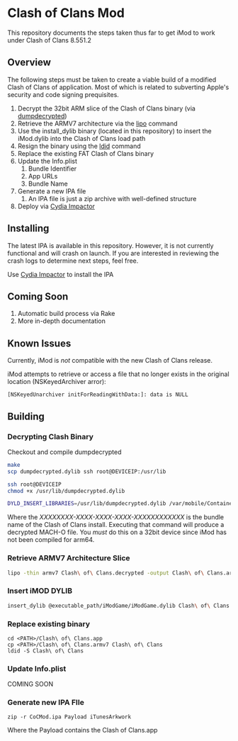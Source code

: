 # Clash of Clans Mod

This repository documents the steps taken thus far to get iMod to work under Clash of Clans 8.551.2

## Overview

The following steps must be taken to create a viable build of a modified Clash of Clans of application. Most of which is related to subverting Apple's security and code signing prequisites.

1. Decrypt the 32bit ARM slice of the Clash of Clans binary (via [dumpdecrypted](https://github.com/stefanesser/dumpdecrypted))
2. Retrieve the ARMV7 architecture via the [lipo](http://www.manpages.info/macosx/lipo.1.html) command 
3. Use the install_dylib binary (located in this repository) to insert the iMod.dylib into the Clash of Clans load path
4. Resign the binary using the [ldid](http://iphonedevwiki.net/index.php/Ldid) command
5. Replace the existing FAT Clash of Clans binary
6. Update the Info.plist
   1. Bundle Identifier
   2. App URLs
   3. Bundle Name
7. Generate a new IPA file
    1. An IPA file is just a zip archive with well-defined structure
8. Deploy via [Cydia Impactor](cydiaimpactor.com)

## Installing

The latest IPA is available in this repository. However, it is not currently functional and will crash on launch. If you are interested in reviewing the crash logs to determine next steps, feel free.

Use [Cydia Impactor](cydiaimpactor.com) to install the IPA

## Coming Soon

1. Automatic build process via Rake
2. More in-depth documentation

## Known Issues

Currently, iMod is _not_ compatible with the new Clash of Clans release. 

iMod attempts to retrieve or access a file that no longer exists in the original location (NSKeyedArchiver arror):

```
[NSKeyedUnarchiver initForReadingWithData:]: data is NULL
```

## Building

### Decrypting Clash Binary

Checkout and compile dumpdecrypted

```bash
make
scp dumpdecrypted.dylib ssh root@DEVICEIP:/usr/lib
```

```bash
ssh root@DEVICEIP
chmod +x /usr/lib/dumpdecrypted.dylib
```

```bash
DYLD_INSERT_LIBRARIES=/usr/lib/dumpdecrypted.dylib /var/mobile/Containers/Bundle/Application/XXXXXXXX-XXXX-XXXX-XXXX-XXXXXXXXXXXX/Clash\ of\ Clans.app/Clash\ of\ Clans
```

Where the _XXXXXXXX-XXXX-XXXX-XXXX-XXXXXXXXXXXX_ is the bundle name of the Clash of Clans install. Executing that command will produce a decrypted MACH-O file. You _must_ do this on a 32bit device since iMod has not been compiled for arm64.

### Retrieve ARMV7 Architecture Slice

```bash
lipo -thin armv7 Clash\ of\ Clans.decrypted -output Clash\ of\ Clans.armv7
```

### Insert iMOD DYLIB

```bash
insert_dylib @executable_path/iModGame/iModGame.dylib Clash\ of\ Clans.armv7
```

### Replace existing binary

```
cd <PATH>/Clash\ of\ Clans.app
cp <PATH>/Clash\ of\ Clans.armv7 Clash\ of\ Clans
ldid -S Clash\ of\ Clans
```

### Update Info.plist

COMING SOON

### Generate new IPA FIle

```
zip -r CoCMod.ipa Payload iTunesArkwork
```

Where the Payload contains the Clash of Clans.app
